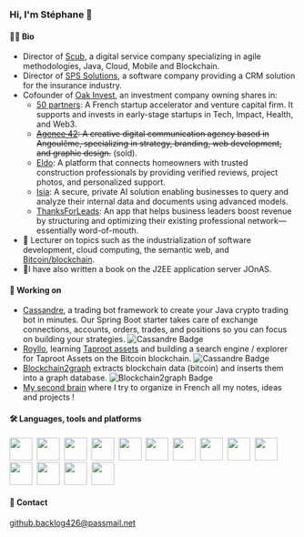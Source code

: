 ### Hi, I'm Stéphane 👋

#### :technologist:	Bio
- Director of [Scub](https://scub.net), a digital service company specializing in agile methodologies, Java, Cloud, Mobile and Blockchain.
- Director of [SPS Solutions](https://sps-solutions.fr), a software company providing a CRM solution for the insurance industry.
- Cofounder of [Oak Invest](https://www.oak-invest.com), an investment company owning shares in:
  - [50 partners](https://www.50partners.fr): A French startup accelerator and venture capital firm. It supports and invests in early-stage startups in Tech, Impact, Health, and Web3.
  - ~~[Agence 42](https://www.agence42.fr): A creative digital communication agency based in Angoulême, specializing in strategy, branding, web development, and graphic design.~~ (sold).
  - [Eldo](https://www.eldo.com/): A platform that connects homeowners with trusted construction professionals by providing verified reviews, project photos, and personalized support.
  - [Isia](https://www.isia.tech/): A secure, private AI solution enabling businesses to query and analyze their internal data and documents using advanced models.
  - [ThanksForLeads](https://thanksforleads.com): An app that helps business leaders boost revenue by structuring and optimizing their existing professional network—essentially word-of-mouth.
- :book: Lecturer on topics such as the industrialization of software development, cloud computing, the semantic web, and [Bitcoin/blockchain](https://docs.google.com/presentation/d/1IMPUou3L1ZSLORKKn07sRLTEKqzPzxbaH_JVwBoHcuA/edit?usp=sharing).
- :notebook_with_decorative_cover:I have also written a book on the J2EE application server JOnAS.

#### :seedling: Working on

- [Cassandre](https://github.com/cassandre-tech/cassandre-trading-bot), a trading bot framework to create your Java crypto trading bot in minutes. Our Spring Boot starter takes care of exchange connections, accounts, orders, trades, and positions so you can focus on building your strategies. ![Cassandre Badge](https://img.shields.io/github/stars/cassandre-tech/cassandre-trading-bot?style=social)
- [Royllo](https://github.com/royllo), learning [Taproot assets](https://docs.lightning.engineering/the-lightning-network/taproot-assets) and building a search engine / explorer for Taproot Assets on the Bitcoin blockchain. ![Cassandre Badge](https://img.shields.io/github/stars/royllo/explorer?style=social)
- [Blockchain2graph](https://github.com/straumat/blockchain2graph) extracts blockchain data (bitcoin) and inserts them into a graph database. ![Blockchain2graph Badge](https://img.shields.io/github/stars/straumat/blockchain2graph?style=social)
- [My second brain](https://www.straumat.blog/) where I try to organize in French all my notes, ideas and projects !

#### :hammer_and_wrench: Languages, tools and platforms
<div>
  <img src="https://cdn.jsdelivr.net/gh/devicons/devicon/icons/github/github-original.svg" width="40" height="40" />&nbsp;
  <img src="https://cdn.jsdelivr.net/gh/devicons/devicon/icons/ubuntu/ubuntu-plain.svg" width="40" height="40" />&nbsp;
  <img src="https://cdn.jsdelivr.net/gh/devicons/devicon/icons/git/git-plain.svg" width="40" height="40" />&nbsp;
  <img src="https://cdn.jsdelivr.net/gh/devicons/devicon/icons/intellij/intellij-original.svg" width="40" height= "40" />&nbsp;
  <img src="https://cdn.jsdelivr.net/gh/devicons/devicon/icons/chrome/chrome-original.svg" width="40" height="40"/>&nbsp;
  <img src="https://cdn.jsdelivr.net/gh/devicons/devicon/icons/postgresql/postgresql-original.svg" width="40" height="40" />&nbsp;
  <img src="https://cdn.jsdelivr.net/gh/devicons/devicon/icons/java/java-original.svg" width="40" height="40" />&nbsp;
  <img src="https://cdn.jsdelivr.net/gh/devicons/devicon/icons/spring/spring-original.svg" width="40" height="40" />&nbsp;
  <img src="https://cdn.jsdelivr.net/gh/devicons/devicon/icons/graphql/graphql-plain.svg" width="40" height="40" />&nbsp; 
  <img src="https://cdn.jsdelivr.net/gh/devicons/devicon/icons/html5/html5-original.svg" width="40" height="40" />&nbsp;
  <img src="https://cdn.jsdelivr.net/gh/devicons/devicon@latest/icons/tailwindcss/tailwindcss-original.svg" width="40" height="40" />&nbsp;
  <img src="https://cdn.jsdelivr.net/gh/devicons/devicon/icons/docker/docker-original.svg" width="40" height="40" />&nbsp;
  <img src="https://cdn.jsdelivr.net/gh/devicons/devicon/icons/terraform/terraform-original.svg" width="40" height="40" />&nbsp;
  <img src="https://cdn.jsdelivr.net/gh/devicons/devicon/icons/digitalocean/digitalocean-original.svg" width="40" height="40" />
</div>

#### :email: Contact
[github.backlog426@passmail.net](github.backlog426@passmail.net)
